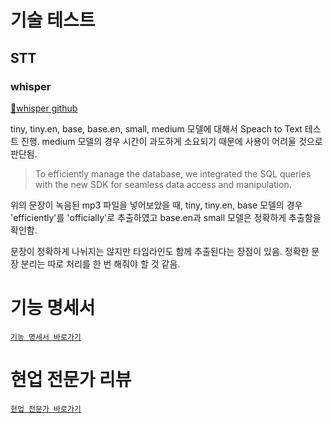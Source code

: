 # 기술 테스트

## STT
### whisper
[🔗whisper github](https://github.com/openai/whisper)



tiny, tiny.en, base, base.en, small, medium 모델에 대해서 Speach to Text 테스트 진행. medium 모델의 경우 시간이 과도하게 소요되기 때문에 사용이 어려울 것으로 판단됨.


>To efficiently manage the database, we integrated the SQL queries with the new SDK for seamless data access and manipulation.



위의 문장이 녹음된 mp3 파일을 넣어보았을 때, tiny, tiny.en, base 모델의 경우 'efficiently'를 'officially'로 추출하였고 base.en과 small 모델은 정확하게 추출함을 확인함. 



문장이 정확하게 나뉘지는 않지만 타임라인도 함께 추출된다는 장점이 있음. 정확한 문장 분리는 따로 처리를 한 번 해줘야 할 것 같음.


# 기능 명세서
[`기능 명세서 바로가기`][functional-specification-url]

# 현업 전문가 리뷰
[`현업 전문가 바로가기`][review-url]

[functional-specification-url]: FUNCTIONAL.md
[review-url]: REVIEW.md